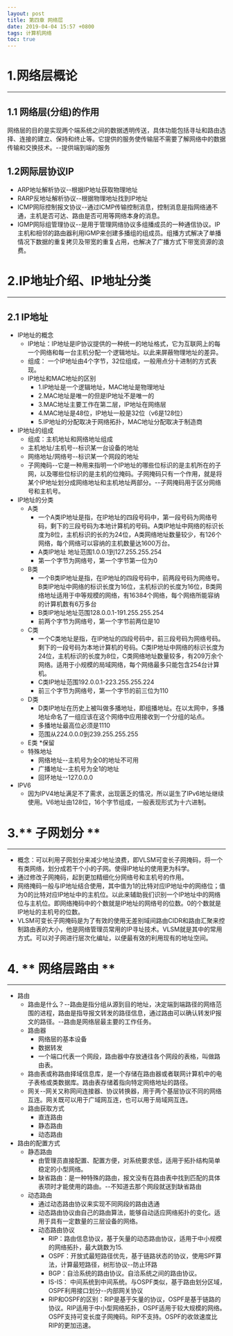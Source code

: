 ```yaml
---
layout: post
title: 第四章 网络层
date: 2019-04-04 15:57 +0800
tags: 计算机网络
toc: true
---
```

# 1.网络层概论
***
## 1.1 网络层(分组)的作用
网络层的目的是实现两个端系统之间的数据透明传送，具体功能包括寻址和路由选择、连接的建立、保持和终止等。它提供的服务使传输层不需要了解网络中的数据传输和交换技术。--提供端到端的服务
## 1.2网际层协议IP
+ ARP地址解析协议--根据IP地址获取物理地址
+ RARP反地址解析协议--根据物理地址找到IP地址
+ ICMP网际控制报文协议--通过ICMP传输控制消息，控制消息是指网络通不通，主机是否可达、路由是否可用等网络本身的消息。
+ IGMP网际组管理协议--是用于管理网络协议多组播成员的一种通信协议。IP主机和相邻的路由器利用IGMP来创建多播组的组成员。组播方式解决了单播情况下数据的重复拷贝及带宽的重复占用，也解决了广播方式下带宽资源的浪费。
# 2.IP地址介绍、IP地址分类
***
## 2.1 IP地址
+ IP地址的概念
  - IP地址：IP地址是IP协议提供的一种统一的地址格式，它为互联网上的每一个网络和每一台主机分配一个逻辑地址。以此来屏蔽物理地址的差异。
  - 组成： 一个IP地址由4个字节，32位组成，一般用点分十进制的方式表现。
  - IP地址和MAC地址的区别
    * 1.IP地址是一个逻辑地址，MAC地址是物理地址
    * 2.MAC地址是唯一的但是IP地址不是唯一的
    * 3.MAC地址主要工作在第二层，IP地址在网络层
    * 4.MAC地址是48位，IP地址一般是32位（v6是128位）
    * 5.IP地址的分配取决于网络拓扑，MAC地址分配取决于制造商
+ IP地址的组成
  - 组成：主机地址和网络地址组成
  - 主机地址/主机号--标识某一台设备的地址
  - 网络地址/网络号--标识某一个网段的地址
  - 子网掩码--它是一种用来指明一个IP地址的哪些位标识的是主机所在的子网，以及哪些位标识的是主机的位掩码。子网掩码只有一个作用，就是将某个IP地址划分成网络地址和主机地址两部分。--子网掩码用于区分网络号和主机号。
+ IP地址的分类
  - A类
    * 一个A类IP地址是指，在IP地址的四段号码中，第一段号码为网络号码，剩下的三段号码为本地计算机的号码。A类IP地址中网络的标识长度为8位，主机标识的长的为24位，A类网络地址数量较少，有126个网络，每个网络可以容纳的主机数量达1600万台。
    * A类IP地址 地址范围1.0.0.1到127.255.255.254
    * 第一个字节为网络号，第一个字节第一位为0
  - B类
    * 一个B类IP地址是指，在IP地址的四段号码中，前两段号码为网络号。B类IP地址中网络的标识长度为16位，主机标识的长度为16位，B类网络地址适用于中等规模的网络，有16384个网络，每个网络所能容纳的计算机数有6万多台
    * B类IP地址地址范围128.0.0.1-191.255.255.254
    * 前两个字节为网络号，第一个字节前两位是10
  - C类
    * 一个C类地址是指，在IP地址的四段号码中，前三段号码为网络号码。剩下的一段号码为本地计算机的号码。C类IP地址中网络的标识长度为24位，主机标识的长度为8位，C类网络地址数量较多，有209万余个网络。适用于小规模的局域网络，每个网络最多只能包含254台计算机。
    * C类IP地址范围192.0.0.1-223.255.255.224
    * 前三个字节为网络号，第一个字节的前三位为110
  - D类
    * D类IP地址在历史上被叫做多播地址，即组播地址。在以太网中，多播地址命名了一组应该在这个网络中应用接收到一个分组的站点。
    * 多播地址最高位必须是1110
    * 范围从224.0.0.0到239.255.255.255
  - E类
    *保留
  - 特殊地址
    * 网络地址--主机号为全0的地址不可用
    * 广播地址--主机号为全1的地址
    * 回环地址--127.0.0.0
+ IPV6
  - 因为IPV4地址满足不了需求，出现匮乏的情况，所以诞生了IPv6地址继续使用。V6地址由128位，16个字节组成，一般表现形式为十六进制。
# 3.** 子网划分 **
***
+ 概念：可以利用子网划分来减少地址浪费，即VLSM可变长子网掩码，将一个有类网络，划分成若干个小的子网。使得IP地址的使用更为科学。
+ 通过修改子网掩码，起到更加精细化分网络号和主机号的作用。
+ 网络掩码一般与IP地址结合使用，其中值为1的比特对应IP地址中的网络位；值为0的比特对应IP地址中的主机位。以此来辅助我们识别一个IP地址中的网络位与主机位。即网络掩码中的个数就是IP地址的网络号的位数。0的个数就是IP地址的主机号的位数。
+ VLSM可变长子网掩码是为了有效的使用无差别域间路由CIDR和路由汇聚来控制路由表的大小，他是网络管理员常用的IP寻址技术。VLSM就是其中的常用方式。可以对子网进行层次化编址，以便最有效的利用现有的地址空间。

# 4. ** 网络层路由 **
***
+ 路由
  * 路由是什么？--路由是指分组从源到目的地址，决定端到端路径的网络范围的进程，路由是指导报文转发的路径信息，通过路由可以确认转发IP报文的路径。--路由是网络层最主要的工作任务。
  * 路由器
    - 网络层的基本设备
    - 数据转发
    - 一个端口代表一个网段，路由器中存放通往各个网段的表格，叫做路由表。
  * 路由表或称路由择域信息库，是一个存储在路由器或者联网计算机中的电子表格或类数据库。路由表存储着指向特定网络地址的路径。
  * 网关--网关又称网间连接器、协议转换器，用于两个基层协议不同的网络互连。网关既可以用于广域网互连，也可以用于局域网互连。
  * 路由获取方式
    - 直连路由
    - 静态路由
    - 动态路由
+ 路由的配置方式
  * 静态路由
    - 由管理员直接配置、配置方便，对系统要求低，适用于拓扑结构简单稳定的小型网络。
    - 缺省路由：是一种特殊的路由，报文没有在路由表中找到匹配的具体表项时才能使用的路由。--不知道去那个网段就送到缺省路由
  * 动态路由
    - 通过动态路由协议来实现不同网段的路由选通
    - 动态路由协议由自己的路由算法，能够自动适应网络拓扑的变化。适用于具有一定数量的三层设备的网络。
    - 动态路由协议
      + RIP：路由信息协议，基于矢量的动态路由协议，适用于中小规模的网络拓扑，最大跳数为15.
      + OSPF：开放式最短路径优先，基于链路状态的协议，使用SPF算法，计算最短路径，树形协议--防止环路
      + BGP：自洽系统的路由协议。自洽系统之间的路由协议。
      + IS-IS： 中间系统到中间系统。与OSPF类似，基于路由划分区域，OSPF利用接口划分--内部网关协议
      + RIP和OSPF的区别：RIP是基于矢量的协议，OSPF是基于链路的协议。RIP适用于中小型网络拓扑，OSPF适用于较大规模的网络。OSPF支持可变长度子网掩码。RIP不支持。OSPF的收敛速度比RIP的更加迅速。
      
